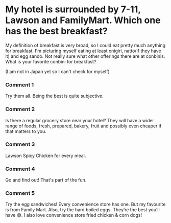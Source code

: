 # My hotel is surrounded by 7-11, Lawson and FamilyMart. Which one has the best breakfast?

My definition of breakfast is very broad, so I could eat pretty much anything for breakfast. I'm picturing myself eating at least onigiri, natto(if they have it) and egg sando. Not really sure what other offerings there are at conbinis. What is your favorite conbini for breakfast?

(I am not in Japan yet so I can't check for myself)

### Comment 1

Try them all. Being the best is quite subjective.

### Comment 2

Is there a regular grocery store near your hotel?  They will have a wider range of foods, fresh, prepared, bakery, fruit and possibly even cheaper if that matters to you.

### Comment 3

Lawson Spicy Chicken for every meal.

### Comment 4

Go and find out! That's part of the fun.

### Comment 5

Try the egg sandwiches! Every convenience store has one. But my favourite is from Family Mart. Also, try the hard boiled eggs. They’re the best you’ll have 😅. I also love convenience store fried chicken & corn dogs!

